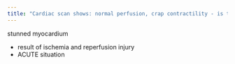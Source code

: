 ```yaml
---
title: "Cardiac scan shows: normal perfusion, crap contractility - is this process acute or chronic?"
---
```

stunned myocardium
- result of ischemia and reperfusion injury
- ACUTE situation

